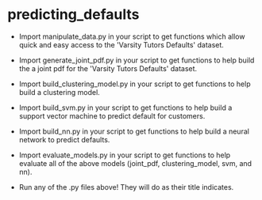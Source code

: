 # predicting_defaults

* Import manipulate_data.py in your script to get functions which allow quick and easy access to the 'Varsity Tutors Defaults' dataset. 

* Import generate_joint_pdf.py in your script to get functions to help build the a joint pdf for the 'Varsity Tutors Defaults' dataset. 

* Import build_clustering_model.py in your script to get functions to help build a clustering model.

* Import build_svm.py in your script to get functions to help build a support vector machine to predict default for customers.

* Import build_nn.py in your script to get functions to help build a neural network to predict defaults.

* Import evaluate_models.py in your script to get functions to help evaluate all of the above models (joint_pdf, clustering_model, svm, and nn).

* Run any of the .py files above! They will do as their title indicates. 
